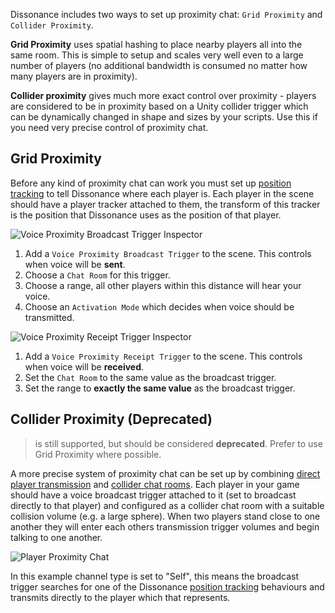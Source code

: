 Dissonance includes two ways to set up proximity chat: `Grid Proximity` and `Collider Proximity`.

**Grid Proximity** uses spatial hashing to place nearby players all into the same room. This is simple to setup and scales very well even to a large number of players (no additional bandwidth is consumed no matter how many players are in proximity).

**Collider proximity** gives much more exact control over proximity - players are considered to be in proximity based on a Unity collider trigger which can be dynamically changed in shape and sizes by your scripts. Use this if you need very precise control of proximity chat.

## Grid Proximity

Before any kind of proximity chat can work you must set up [position tracking](Position-Tracking.md) to tell Dissonance where each player is. Each player in the scene should have a player tracker attached to them, the transform of this tracker is the position that Dissonance uses as the position of that player.

![Voice Proximity Broadcast Trigger Inspector](../images/ProximityBroadcastTrigger_Inspector.png)

1. Add a `Voice Proximity Broadcast Trigger` to the scene. This controls when voice will be **sent**.
2. Choose a `Chat Room` for this trigger.
3. Choose a range, all other players within this distance will hear your voice.
4. Choose an `Activation Mode` which decides when voice should be transmitted.

![Voice Proximity Receipt Trigger Inspector](../images/ProximityReceiptTrigger_Inspector.png)

1. Add a `Voice Proximity Receipt Trigger` to the scene. This controls when voice will be **received**.
2. Set the `Chat Room` to the same value as the broadcast trigger.
3. Set the range to **exactly the same value** as the broadcast trigger.

## Collider Proximity (Deprecated)

> is still supported, but should be considered **deprecated**. Prefer to use Grid Proximity where possible.

A more precise system of proximity chat can be set up by combining [direct player transmission](Direct-Player-Transmit.md) and [collider chat rooms](Collider-Chat-Room.md). Each player in your game should have a voice broadcast trigger attached to it (set to broadcast directly to that player) and configured as a collider chat room with a suitable collision volume (e.g. a large sphere). When two players stand close to one another they will enter each others transmission trigger volumes and begin talking to one another.

![Player Proximity Chat](../images/PlayerProximityChat_Inspector.png)

In this example channel type is set to "Self", this means the broadcast trigger searches for one of the Dissonance [position tracking](Position-Tracking.md) behaviours and transmits directly to the player which that represents.